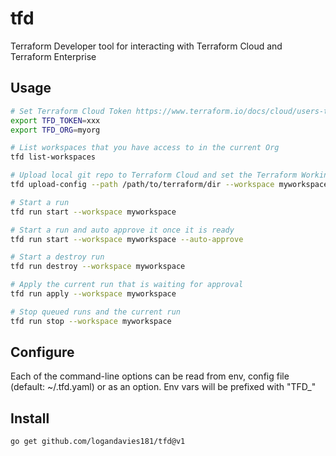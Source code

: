 # tfd

Terraform Developer tool for interacting with Terraform Cloud and Terraform Enterprise

## Usage

```sh
# Set Terraform Cloud Token https://www.terraform.io/docs/cloud/users-teams-organizations/api-tokens.html
export TFD_TOKEN=xxx
export TFD_ORG=myorg
```

```sh
# List workspaces that you have access to in the current Org
tfd list-workspaces

# Upload local git repo to Terraform Cloud and set the Terraform Working Directory to the path, relative to git root
tfd upload-config --path /path/to/terraform/dir --workspace myworkspace

# Start a run
tfd run start --workspace myworkspace

# Start a run and auto approve it once it is ready 
tfd run start --workspace myworkspace --auto-approve

# Start a destroy run
tfd run destroy --workspace myworkspace

# Apply the current run that is waiting for approval
tfd run apply --workspace myworkspace

# Stop queued runs and the current run
tfd run stop --workspace myworkspace
```

## Configure

Each of the command-line options can be read from env, config file (default: ~/.tfd.yaml) or as an option. Env vars will
be prefixed with "TFD_"

## Install

```sh
go get github.com/logandavies181/tfd@v1
```
